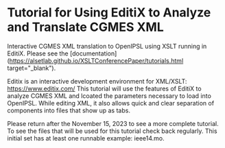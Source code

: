 # Tutorial for Using EditiX to Analyze and Translate CGMES XML
Interactive CGMES XML translation to OpenIPSL using XSLT running in EditiX. Please see the [documentation](https://alsetlab.github.io/XSLTConferencePaper/tutorials.html target="_blank").

Editix is an interactive development environment for XML/XSLT:
https://www.editix.com/
This tutorial will use the features of EditiX to analyze CGMES XML and lcoated the parameters necessary to load into OpenIPSL. While editing XML, it also allows quick and clear separation of components into files that show up as tabs.

Please return after the November 15, 2023 to see a more complete tutorial. To see the files that will be used for this tutorial check back regularly. This initial set has at least one runnable example: ieee14.mo.
